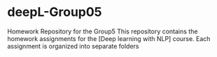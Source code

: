 # deepL-Group05
Homework Repository for the Group5
This repository contains the homework assignments for the [Deep learning with NLP] course. Each assignment is organized into separate folders
